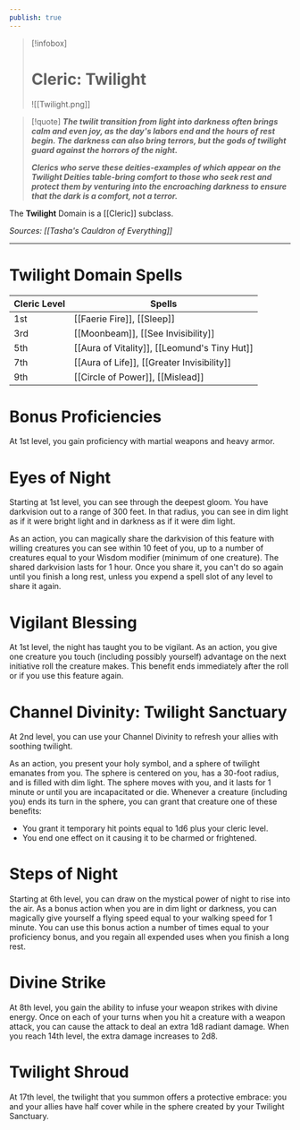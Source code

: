 ```yaml
---
publish: true
---
```

> [!infobox]
> # Cleric: Twilight
> ![[Twilight.png]]

> [!quote]
> **_The twilit transition from light into darkness often brings calm and even joy, as the day's labors end and the hours of rest begin. The darkness can also bring terrors, but the gods of twilight guard against the horrors of the night._**
> 
> **_Clerics who serve these deities-examples of which appear on the Twilight Deities table-bring comfort to those who seek rest and protect them by venturing into the encroaching darkness to ensure that the dark is a comfort, not a terror._**

The **Twilight** Domain is a [[Cleric]] subclass.

*Sources: [[Tasha's Cauldron of Everything]]*
***
# Twilight Domain Spells
| Cleric Level | Spells                                       |
| ------------ | -------------------------------------------- |
| 1st          | [[Faerie Fire]], [[Sleep]]                   |
| 3rd          | [[Moonbeam]], [[See Invisibility]]           |
| 5th          | [[Aura of Vitality]], [[Leomund's Tiny Hut]] |
| 7th          | [[Aura of Life]], [[Greater Invisibility]]   |
| 9th          | [[Circle of Power]], [[Mislead]]             |
# Bonus Proficiencies
At 1st level, you gain proficiency with martial weapons and heavy armor.
# Eyes of Night
Starting at 1st level, you can see through the deepest gloom. You have darkvision out to a range of 300 feet. In that radius, you can see in dim light as if it were bright light and in darkness as if it were dim light.

As an action, you can magically share the darkvision of this feature with willing creatures you can see within 10 feet of you, up to a number of creatures equal to your Wisdom modifier (minimum of one creature). The shared darkvision lasts for 1 hour. Once you share it, you can't do so again until you finish a long rest, unless you expend a spell slot of any level to share it again.
# Vigilant Blessing
At 1st level, the night has taught you to be vigilant. As an action, you give one creature you touch (including possibly yourself) advantage on the next initiative roll the creature makes. This benefit ends immediately after the roll or if you use this feature again.
# Channel Divinity: Twilight Sanctuary
At 2nd level, you can use your Channel Divinity to refresh your allies with soothing twilight.

As an action, you present your holy symbol, and a sphere of twilight emanates from you. The sphere is centered on you, has a 30-foot radius, and is filled with dim light. The sphere moves with you, and it lasts for 1 minute or until you are incapacitated or die. Whenever a creature (including you) ends its turn in the sphere, you can grant that creature one of these benefits:
- You grant it temporary hit points equal to 1d6 plus your cleric level.
- You end one effect on it causing it to be charmed or frightened.
# Steps of Night
Starting at 6th level, you can draw on the mystical power of night to rise into the air. As a bonus action when you are in dim light or darkness, you can magically give yourself a flying speed equal to your walking speed for 1 minute. You can use this bonus action a number of times equal to your proficiency bonus, and you regain all expended uses when you finish a long rest.
# Divine Strike
At 8th level, you gain the ability to infuse your weapon strikes with divine energy. Once on each of your turns when you hit a creature with a weapon attack, you can cause the attack to deal an extra 1d8 radiant damage. When you reach 14th level, the extra damage increases to 2d8.
# Twilight Shroud
At 17th level, the twilight that you summon offers a protective embrace: you and your allies have half cover while in the sphere created by your Twilight Sanctuary.